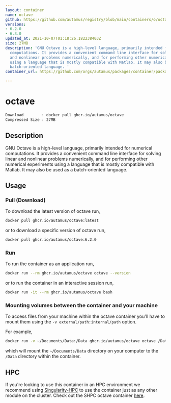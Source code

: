 ```yaml
---
layout: container
name: octave
github: https://github.com/autamus/registry/blob/main/containers/o/octave/spack.yaml
versions:
- 6.2.0
- 6.3.0
updated_at: 2021-10-07T01:18:26.182238403Z
size: 27MB
description: 'GNU Octave is a high-level language, primarily intended for numerical
  computations. It provides a convenient command line interface for solving linear
  and nonlinear problems numerically, and for performing other numerical experiments
  using a language that is mostly compatible with Matlab. It may also be used as a
  batch-oriented language. '
container_url: https://github.com/orgs/autamus/packages/container/package/octave

---
```

# octave
```bash 
Download        : docker pull ghcr.io/autamus/octave
Compressed Size : 27MB
```

## Description
GNU Octave is a high-level language, primarily intended for numerical computations. It provides a convenient command line interface for solving linear and nonlinear problems numerically, and for performing other numerical experiments using a language that is mostly compatible with Matlab. It may also be used as a batch-oriented language. 

## Usage
### Pull (Download)
To download the latest version of octave run,

```bash
docker pull ghcr.io/autamus/octave:latest
```

or to download a specific version of octave run,

```bash
docker pull ghcr.io/autamus/octave:6.2.0
```
### Run
To run the container as an application run,
```bash
docker run --rm ghcr.io/autamus/octave octave --version
```

or to run the container in an interactive session run,
```bash
docker run -it --rm ghcr.io/autamus/octave bash
```

### Mounting volumes between the container and your machine
To access files from your machine within the octave container you'll have to mount them using the `-v external/path:internal/path` option.

For example,
```bash
docker run -v ~/Documents/Data:/Data ghcr.io/autamus/octave octave /Data/myData.csv
```
which will mount the `~/Documents/Data` directory on your computer to the `/Data` directory within the container.

## HPC
If you're looking to use this container in an HPC environment we recommend using [Singularity-HPC](https://singularity-hpc.readthedocs.io) to use the container just as any other module on the cluster. Check out the SHPC octave container [here](https://singularityhub.github.io/singularity-hpc/r/ghcr.io-autamus-octave/).